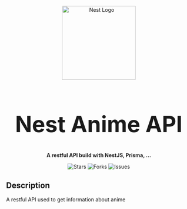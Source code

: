 <p align="center">
  <a href="http://nestjs.com/" target="blank"><img src="https://nestjs.com/img/logo-small.svg" width="200" alt="Nest Logo" /></a>
</p>

<h1 align="center" style="font-size: 60px">Nest Anime API</h1>

<p align="center"><strong>A restful API build with NestJS, Prisma, ...</strong></p>

<p align="center">
  <img alt="Stars" src="https://badgen.net/github/stars/an678-mhg/nest-restful-api-anime">
  <img alt="Forks" src="https://badgen.net/github/forks/an678-mhg/nest-restful-api-anime">
  <img alt="Issues" src="https://badgen.net/github/issues/an678-mhg/nest-restful-api-anime">
</p>

## Description

A restful API used to get information about anime
